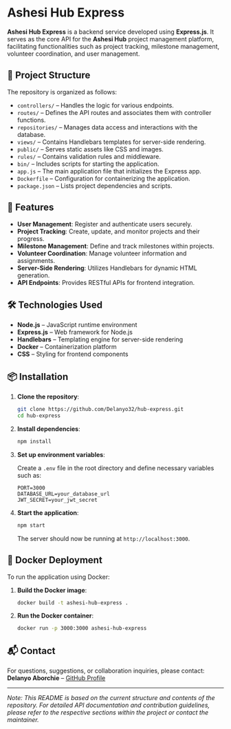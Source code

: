# Ashesi Hub Express

**Ashesi Hub Express** is a backend service developed using **Express.js**. It serves as the core API for the **Ashesi Hub** project management platform, facilitating functionalities such as project tracking, milestone management, volunteer coordination, and user management.

## 📁 Project Structure

The repository is organized as follows:

- `controllers/` – Handles the logic for various endpoints.
- `routes/` – Defines the API routes and associates them with controller functions.
- `repositories/` – Manages data access and interactions with the database.
- `views/` – Contains Handlebars templates for server-side rendering.
- `public/` – Serves static assets like CSS and images.
- `rules/` – Contains validation rules and middleware.
- `bin/` – Includes scripts for starting the application.
- `app.js` – The main application file that initializes the Express app.
- `Dockerfile` – Configuration for containerizing the application.
- `package.json` – Lists project dependencies and scripts.

## 🚀 Features

- **User Management**: Register and authenticate users securely.
- **Project Tracking**: Create, update, and monitor projects and their progress.
- **Milestone Management**: Define and track milestones within projects.
- **Volunteer Coordination**: Manage volunteer information and assignments.
- **Server-Side Rendering**: Utilizes Handlebars for dynamic HTML generation.
- **API Endpoints**: Provides RESTful APIs for frontend integration.

## 🛠️ Technologies Used

- **Node.js** – JavaScript runtime environment
- **Express.js** – Web framework for Node.js
- **Handlebars** – Templating engine for server-side rendering
- **Docker** – Containerization platform
- **CSS** – Styling for frontend components

## 📦 Installation

1. **Clone the repository**:

   ```bash
   git clone https://github.com/Delanyo32/hub-express.git
   cd hub-express
   ```

2. **Install dependencies**:

   ```bash
   npm install
   ```

3. **Set up environment variables**:

   Create a `.env` file in the root directory and define necessary variables such as:

   ```env
   PORT=3000
   DATABASE_URL=your_database_url
   JWT_SECRET=your_jwt_secret
   ```

4. **Start the application**:

   ```bash
   npm start
   ```

   The server should now be running at `http://localhost:3000`.

## 🐳 Docker Deployment

To run the application using Docker:

1. **Build the Docker image**:

   ```bash
   docker build -t ashesi-hub-express .
   ```

2. **Run the Docker container**:

   ```bash
   docker run -p 3000:3000 ashesi-hub-express
   ```

## 📬 Contact

For questions, suggestions, or collaboration inquiries, please contact:  
**Delanyo Aborchie** – [GitHub Profile](https://github.com/Delanyo32)

---

*Note: This README is based on the current structure and contents of the repository. For detailed API documentation and contribution guidelines, please refer to the respective sections within the project or contact the maintainer.*
